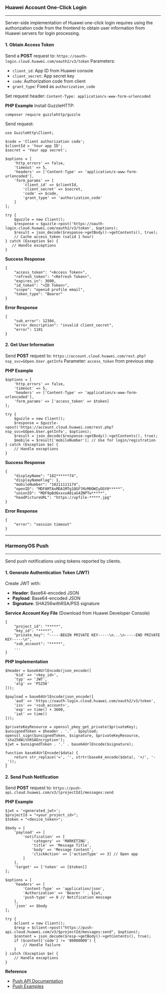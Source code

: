 ### Huawei Account One-Click Login

------

Server-side implementation of Huawei one-click login requires using the authorization code from the frontend to obtain user information from Huawei servers for login processing.

#### 1. Obtain Access Token

Send a **POST** request to:
`https://oauth-login.cloud.huawei.com/oauth2/v3/token`
Parameters:

- `client_id`: App ID from Huawei console
- `client_secret`: App secret key
- `code`: Authorization code from client
- `grant_type`: Fixed as `authorization_code`

Set request header: `Content-Type: application/x-www-form-urlencoded`

**PHP Example**
Install GuzzleHTTP:

```
composer require guzzlehttp/guzzle
```

Send request:

```
use GuzzleHttp\Client;

$code = 'Client authorization code';
$clientId = 'Your app ID';
$secret = 'Your app secret';

$options = [
    'http_errors' => false,
    'timeout' => 5,
    'headers' => ['Content-Type' => 'application/x-www-form-urlencoded'],
    'form_params' => [
        'client_id' => $clientId,
        'client_secret' => $secret,
        'code' => $code,
        'grant_type' => 'authorization_code'
    ]
];

try {
    $guzzle = new Client();
    $response = $guzzle->post('https://oauth-login.cloud.huawei.com/oauth2/v3/token', $options);
    $result = json_decode($response->getBody()->getContents(), true);
    // Cache access_token (valid 1 hour)
} catch (Exception $e) {
   // Handle exceptions
}
```

**Success Response**

```
{
    "access_token": "<Access Token>",
    "refresh_token": "<Refresh Token>",
    "expires_in": 3600,
    "id_token": "<ID Token>",
    "scope": "openid profile email",
    "token_type": "Bearer"
}
```

**Error Response**

```
{
    "sub_error": 12304,
    "error_description": "invalid client_secret",
    "error": 1101
}
```

#### 2. Get User Information

Send **POST** request to:
`https://account.cloud.huawei.com/rest.php?nsp_svc=GOpen.User.getInfo`
Parameter: `access_token` from previous step

**PHP Example**

```
$options = [
    'http_errors' => false,
    'timeout' => 5,
    'headers' => ['Content-Type' => 'application/x-www-form-urlencoded'],
    'form_params' => ['access_token' => $token]
];

try {
    $guzzle = new Client();
    $response = $guzzle->post('https://account.cloud.huawei.com/rest.php?nsp_svc=GOpen.User.getInfo', $options);
    $result = json_decode($response->getBody()->getContents(), true);
    $mobile = $result['mobileNumber']; // Use for login/registration
} catch (Exception $e) {
    // Handle exceptions
}
```

**Success Response**

```
{
    "displayName": "182******74",
    "displayNameFlag": 1,
    "mobileNumber": "18211111174",
    "openID": "MDFAMTAxMDA1MTg1QGFlMzM0OWIyOGY0*****",
    "unionID": "MDF9pBd6xxxxA8iaG4ZNPTw*****",
    "headPictureURL": "https://upfile-*****.jpg"
}
```

**Error Response**

```
{
    "error": "session timeout"
}
```

------

### HarmonyOS Push

------

Send push notifications using tokens reported by clients.

#### 1. Generate Authentication Token (JWT)

Create JWT with:

- **Header**: Base64-encoded JSON
- **Payload**: Base64-encoded JSON
- **Signature**: SHA256withRSA/PSS signature

**Service Account Key File** (Download from Huawei Developer Console)

```
{
    "project_id": "*****",
    "key_id": "*****",
    "private_key": "-----BEGIN PRIVATE KEY-----\n...\n-----END PRIVATE KEY-----\n",
    "sub_account": "*****",
    ...
}
```

**PHP Implementation**

```
$header = base64UrlEncode(json_encode([
    'kid' => '<key_id>',
    'typ' => 'JWT',
    'alg' => 'PS256'
]));

$payload = base64UrlEncode(json_encode([
    'aud' => 'https://oauth-login.cloud.huawei.com/oauth2/v3/token',
    'iss' => '<sub_account>',
    'exp' => time() + 3600,
    'iat' => time()
]));

$privateKeyResource = openssl_pkey_get_private($privateKey);
$unsignedToken = $header . '.' . $payload;
openssl_sign($unsignedToken, $signature, $privateKeyResource, 'sha256WithRSAEncryption');
$jwt = $unsignedToken . '.' . base64UrlEncode($signature);

function base64UrlEncode($data) {
    return str_replace('=', '', strtr(base64_encode($data), '+/', '-_'));
}
```

#### 2. Send Push Notification

Send **POST** request to:
`https://push-api.cloud.huawei.com/v3/[projectId]/messages:send`

**PHP Example**

```
$jwt = '<generated_jwt>';
$projectId = "<your_project_id>";
$token = "<device_token>";

$body = [
    'payload' => [
        'notification' => [
            'category' => 'MARKETING',
            'title' => 'Message Title',
            'body' => 'Message Content',
            'clickAction' => ['actionType' => 3] // Open app
        ]
    ],
    'target' => ['token' => [$token]]
];

$options = [
    'headers' => [
        'Content-Type' => 'application/json',
        'Authorization' => 'Bearer ' . $jwt,
        'push-type' => 0 // Notification message
    ],
    'json' => $body
];

try {
    $client = new Client();
    $resp = $client->post("https://push-api.cloud.huawei.com/v3/$projectId/messages:send", $options);
    $content = json_decode($resp->getBody()->getContents(), true);
    if ($content['code'] != '80000000') {
        // Handle failure
    }
} catch (Exception $e) {
    // Handle exceptions
}
```

**Reference**

- [Push API Documentation](https://developer.huawei.com/consumer/cn/doc/harmonyos-references-V5/push-scenariozed-api-request-param-V5)
- [Push Examples](https://developer.huawei.com/consumer/cn/doc/harmonyos-references-V5/push-scenariozed-api-request-example-V5)

